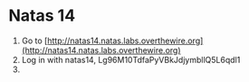 # Natas 14

1. Go to [http://natas14.natas.labs.overthewire.org](http://natas14.natas.labs.overthewire.org)
2. Log in with natas14, Lg96M10TdfaPyVBkJdjymbllQ5L6qdl1
3. 
